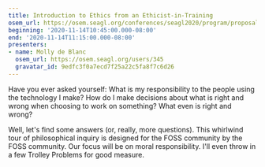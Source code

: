 ```yaml
---
title: Introduction to Ethics from an Ethicist-in-Training
osem_url: https://osem.seagl.org/conferences/seagl2020/program/proposals/813
beginning: '2020-11-14T10:45:00.000-08:00'
end: '2020-11-14T11:15:00.000-08:00'
presenters:
- name: Molly de Blanc
  osem_url: https://osem.seagl.org/users/345
  gravatar_id: 9edfc3f0a7ecd7f25a22c5fa8f7c6d26
---
```


Have you ever asked yourself: What is my responsibility to the people using the technology I make? How do I make decisions about what is right and wrong when choosing to work on something? What even is right and wrong?

Well, let's find some answers (or, really, more questions). This whirlwind tour of philosophical inquiry is designed for the FOSS community by the FOSS community. Our focus will be on moral responsibility. I'll even throw in a few Trolley Problems for good measure.
